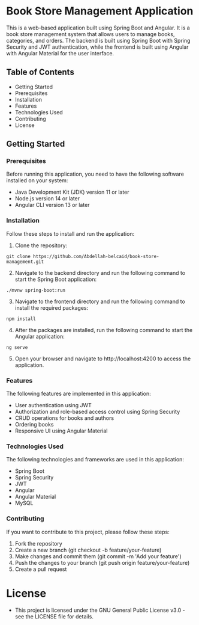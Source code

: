 # Book Store Management Application  
This is a web-based application built using Spring Boot and Angular. It is a book store management system that allows users to manage books, categories, and orders. The backend is built using Spring Boot with Spring Security and JWT authentication, while the frontend is built using Angular with Angular Material for the user interface.
     
## Table of Contents       
* Getting Started  
* Prerequisites  
* Installation  
* Features   
* Technologies Used  
* Contributing  
* License  
## Getting Started    
### Prerequisites  
Before running this application, you need to have the following software installed on your system:    

- Java Development Kit (JDK) version 11 or later  
- Node.js version 14 or later  
- Angular CLI version 13 or later   
### Installation  
Follow these steps to install and run the application:

1. Clone the repository:   
```  
git clone https://github.com/Abdellah-belcaid/book-store-management.git
```    
2. Navigate to the backend directory and run the following command to start the Spring Boot application:   
```  
./mvnw spring-boot:run   
```    
3. Navigate to the frontend directory and run the following command to install the required packages:   
```    
npm install   
```    
4. After the packages are installed, run the following command to start the Angular application:   
```    
ng serve   
```    
5. Open your browser and navigate to http://localhost:4200 to access the application.     

### Features   
The following features are implemented in this application:    

- User authentication using JWT  
- Authorization and role-based access control using Spring Security   
- CRUD operations for books and authors   
- Ordering books    
- Responsive UI using Angular Material  
### Technologies Used   
The following technologies and frameworks are used in this application:

- Spring Boot  
- Spring Security  
- JWT  
- Angular 
- Angular Material  
- MySQL 
### Contributing  
If you want to contribute to this project, please follow these steps:

1. Fork the repository  
2. Create a new branch (git checkout -b feature/your-feature)  
3. Make changes and commit them (git commit -m 'Add your feature')   
4. Push the changes to your branch (git push origin feature/your-feature)   
5. Create a pull request   
# License  
- This project is licensed under the GNU General Public License v3.0 - see the LICENSE file for details.